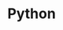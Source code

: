 <!--
 * @Author: your name
 * @Date: 2020-07-31 12:05:10
 * @LastEditTime: 2020-07-31 12:05:50
 * @LastEditors: Please set LastEditors
 * @Description: In User Settings Edit
 * @FilePath: /Vuepress/docs/language/python/README.md
--> 
# Python